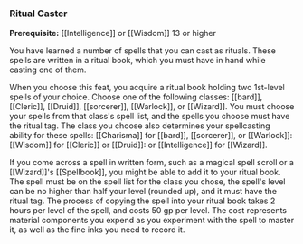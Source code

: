 ### Ritual Caster

**Prerequisite:** [[Intelligence]] or [[Wisdom]] 13 or higher

You have learned a number of spells that you can cast as rituals. These spells are written in a ritual book, which you must have in hand while casting one of them.

When you choose this feat, you acquire a ritual book holding two 1st-level spells of your choice. Choose one of the following classes: [[bard]], [[Cleric]], [[Druid]], [[sorcerer]], [[Warlock]], or [[Wizard]]. You must choose your spells from that class's spell list, and the spells you choose must have the ritual tag. The class you choose also determines your spellcasting ability for these spells: [[Charisma]] for [[bard]], [[sorcerer]], or [[Warlock]]: [[Wisdom]] for [[Cleric]] or [[Druid]]: or [[Intelligence]] for [[Wizard]].

If you come across a spell in written form, such as a magical spell scroll or a [[Wizard]]'s [[Spellbook]], you might be able to add it to your ritual book. The spell must be on the spell list for the class you chose, the spell's level can be no higher than half your level (rounded up), and it must have the ritual tag. The process of copying the spell into your ritual book takes 2 hours per level of the spell, and costs 50 gp per level. The cost represents material components you expend as you experiment with the spell to master it, as well as the fine inks you need to record it.